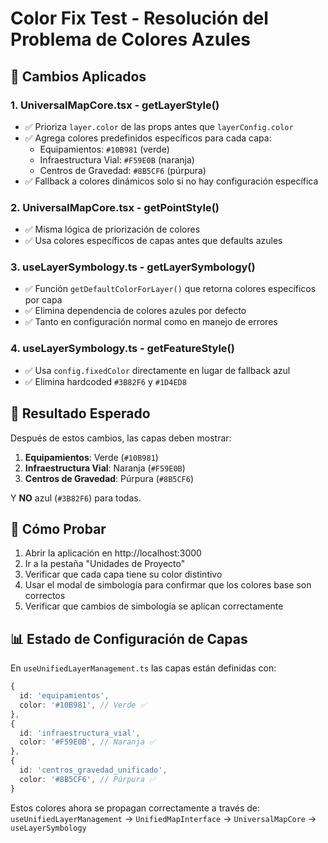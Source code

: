 # Color Fix Test - Resolución del Problema de Colores Azules

## 🔧 Cambios Aplicados

### 1. UniversalMapCore.tsx - getLayerStyle()

- ✅ Prioriza `layer.color` de las props antes que `layerConfig.color`
- ✅ Agrega colores predefinidos específicos para cada capa:
  - Equipamientos: `#10B981` (verde)
  - Infraestructura Vial: `#F59E0B` (naranja)
  - Centros de Gravedad: `#8B5CF6` (púrpura)
- ✅ Fallback a colores dinámicos solo si no hay configuración específica

### 2. UniversalMapCore.tsx - getPointStyle()

- ✅ Misma lógica de priorización de colores
- ✅ Usa colores específicos de capas antes que defaults azules

### 3. useLayerSymbology.ts - getLayerSymbology()

- ✅ Función `getDefaultColorForLayer()` que retorna colores específicos por capa
- ✅ Elimina dependencia de colores azules por defecto
- ✅ Tanto en configuración normal como en manejo de errores

### 4. useLayerSymbology.ts - getFeatureStyle()

- ✅ Usa `config.fixedColor` directamente en lugar de fallback azul
- ✅ Elimina hardcoded `#3B82F6` y `#1D4ED8`

## 🎯 Resultado Esperado

Después de estos cambios, las capas deben mostrar:

1. **Equipamientos**: Verde (`#10B981`)
2. **Infraestructura Vial**: Naranja (`#F59E0B`)
3. **Centros de Gravedad**: Púrpura (`#8B5CF6`)

Y **NO** azul (`#3B82F6`) para todas.

## 🧪 Cómo Probar

1. Abrir la aplicación en http://localhost:3000
2. Ir a la pestaña "Unidades de Proyecto"
3. Verificar que cada capa tiene su color distintivo
4. Usar el modal de simbología para confirmar que los colores base son correctos
5. Verificar que cambios de simbología se aplican correctamente

## 📊 Estado de Configuración de Capas

En `useUnifiedLayerManagement.ts` las capas están definidas con:

```typescript
{
  id: 'equipamientos',
  color: '#10B981', // Verde ✅
},
{
  id: 'infraestructura_vial',
  color: '#F59E0B', // Naranja ✅
},
{
  id: 'centros_gravedad_unificado',
  color: '#8B5CF6', // Púrpura ✅
}
```

Estos colores ahora se propagan correctamente a través de:
`useUnifiedLayerManagement` → `UnifiedMapInterface` → `UniversalMapCore` → `useLayerSymbology`
